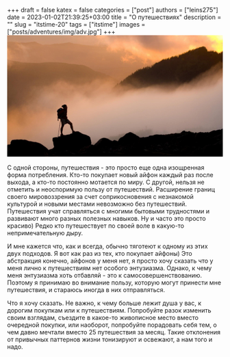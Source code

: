+++ 
draft = false
katex = false
categories = ["post"]
authors = ["leins275"]
date = 2023-01-02T21:39:25+03:00
title = "О путешествиях"
description = ""
slug = "itstime-20"
tags = ["itstime"]
images = ["posts/adventures/img/adv.jpg"]
+++
![hiking](img/adv.jpg)

С одной стороны, путешествия - это просто еще одна изощренная форма потребления. Кто-то покупает новый айфон каждый раз после выхода, а кто-то постоянно мотается по миру. С другой, нельзя не отметить и неоспоримую пользу от путешествий. Расширение границ своего мировоззрения за счет соприкосновения с незнакомой культурой и новыми местами невозможно без путешествий. Путешествия учат справляться с многими бытовыми трудностями и развивают много разных полезных навыков. Ну и часто это просто красиво) Редко кто путешествует по своей воле в какую-то непримечательную дыру. 

И мне кажется что, как и всегда, обычно тяготеют к одному из этих двух подходов. Я вот как раз из тех, кто покупает айфоны) Это абстракция конечно, айфонов у меня нет, я просто хочу сказать что у меня лично к путешествиям нет особого энтузиазма. Однако, к чему меня энтузиазма хоть отбавляй - это к самосовершенствованию. Поэтому я принимаю во внимание пользу, которую могут принести мне путешествия, и стараюсь иногда в них отправляться. 

Что я хочу сказать. Не важно, к чему больше лежит душа у вас, к дорогим покупкам или к путешествиям. Попробуйте разок изменить своим взглядам, съездите в какое-то живописное место вместо очередной покупки, или наоборот, попробуйте порадовать себя тем, о чем давно мечтали вместо 25 путешествия за месяц. Такие отклонения от привычных паттернов жизни тонизируют и освежают, а нам того и надо.
